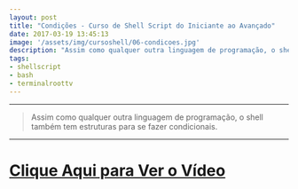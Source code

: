 ```yaml
---
layout: post
title: "Condições - Curso de Shell Script do Iniciante ao Avançado"
date: 2017-03-19 13:45:13
image: '/assets/img/cursoshell/06-condicoes.jpg'
description: "Assim como qualquer outra linguagem de programação, o shell também tem estruturas para se fazer condicionais."
tags:
- shellscript
- bash
- terminalroottv
---
```


***

> Assim como qualquer outra linguagem de programação, o shell também tem estruturas para se fazer condicionais.

***


# [Clique Aqui para Ver o Vídeo](https://www.youtube.com/watch?v=LWfQpAugxeg)


<script async src="https://pagead2.googlesyndication.com/pagead/js/adsbygoogle.js"></script>

<!-- Informat -->
<ins class="adsbygoogle"
 style="display:block"
 data-ad-client="ca-pub-2838251107855362"
 data-ad-slot="2327980059"
 data-ad-format="auto"
 data-full-width-responsive="true"></ins>

<script>
(adsbygoogle = window.adsbygoogle || []).push({});
</script>




